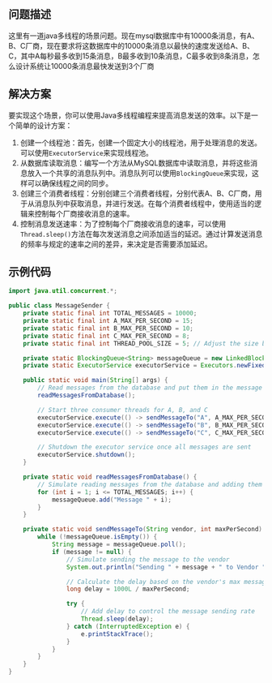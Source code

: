 ## 问题描述

​	这里有一道java多线程的场景问题。现在mysql数据库中有10000条消息，有A、B、C厂商，现在要求将这数据库中的10000条消息以最快的速度发送给A、B、C，其中A每秒最多收到15条消息，B最多收到10条消息，C最多收到8条消息，怎么设计系统让10000条消息最快发送到3个厂商



## 解决方案

要实现这个场景，你可以使用Java多线程编程来提高消息发送的效率。以下是一个简单的设计方案：

1. 创建一个线程池：首先，创建一个固定大小的线程池，用于处理消息的发送。可以使用`ExecutorService`来实现线程池。
2. 从数据库读取消息：编写一个方法从MySQL数据库中读取消息，并将这些消息放入一个共享的消息队列中。消息队列可以使用`BlockingQueue`来实现，这样可以确保线程之间的同步。
3. 创建三个消费者线程：分别创建三个消费者线程，分别代表A、B、C厂商，用于从消息队列中获取消息，并进行发送。在每个消费者线程中，使用适当的逻辑来控制每个厂商接收消息的速率。
4. 控制消息发送速率：为了控制每个厂商接收消息的速率，可以使用`Thread.sleep()`方法在每次发送消息之间添加适当的延迟。通过计算发送消息的频率与规定的速率之间的差异，来决定是否需要添加延迟。



## 示例代码

```java
import java.util.concurrent.*;

public class MessageSender {
    private static final int TOTAL_MESSAGES = 10000;
    private static final int A_MAX_PER_SECOND = 15;
    private static final int B_MAX_PER_SECOND = 10;
    private static final int C_MAX_PER_SECOND = 8;
    private static final int THREAD_POOL_SIZE = 5; // Adjust the size based on your system's capabilities

    private static BlockingQueue<String> messageQueue = new LinkedBlockingQueue<>();
    private static ExecutorService executorService = Executors.newFixedThreadPool(THREAD_POOL_SIZE);

    public static void main(String[] args) {
        // Read messages from the database and put them in the message queue
        readMessagesFromDatabase();

        // Start three consumer threads for A, B, and C
        executorService.execute(() -> sendMessageTo("A", A_MAX_PER_SECOND));
        executorService.execute(() -> sendMessageTo("B", B_MAX_PER_SECOND));
        executorService.execute(() -> sendMessageTo("C", C_MAX_PER_SECOND));

        // Shutdown the executor service once all messages are sent
        executorService.shutdown();
    }

    private static void readMessagesFromDatabase() {
        // Simulate reading messages from the database and adding them to the queue
        for (int i = 1; i <= TOTAL_MESSAGES; i++) {
            messageQueue.add("Message " + i);
        }
    }

    private static void sendMessageTo(String vendor, int maxPerSecond) {
        while (!messageQueue.isEmpty()) {
            String message = messageQueue.poll();
            if (message != null) {
                // Simulate sending the message to the vendor
                System.out.println("Sending " + message + " to Vendor " + vendor);

                // Calculate the delay based on the vendor's max messages per second
                long delay = 1000L / maxPerSecond;

                try {
                    // Add delay to control the message sending rate
                    Thread.sleep(delay);
                } catch (InterruptedException e) {
                    e.printStackTrace();
                }
            }
        }
    }
}

```

